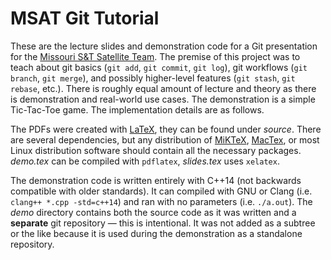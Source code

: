 # MSAT Git Tutorial
These are the lecture slides and demonstration code for a Git presentation for the [Missouri S&T Satellite Team](http://web.mst.edu/~mrsat/). The premise of this project was to teach about git basics (``git add``, ``git commit``, ``git log``), git workflows (``git branch``, ``git merge``), and possibly higher-level features (``git stash``, ``git rebase``, etc.). There is roughly equal amount of lecture and theory as there is demonstration and real-world use cases. The demonstration is a simple Tic-Tac-Toe game. The implementation details are as follows.

The PDFs were created with [LaTeX](http://www.latex-project.org/), they can be found under *source*. There are several dependencies, but any distribution of [MiKTeX](https://miktex.org/), [MacTex](http://www.tug.org/mactex/), or most Linux distribution software should contain all the necessary packages. *demo.tex* can be compiled with ``pdflatex``, *slides.tex* uses ``xelatex``.

The demonstration code is written entirely with C++14 (not backwards compatible with older standards). It can compiled with GNU or Clang (i.e. ``clang++ *.cpp -std=c++14``) and ran with no parameters (i.e. ``./a.out``). The *demo* directory contains both the source code as it was written and a **separate** git repository — this is intentional. It was not added as a subtree or the like because it is used during the demonstration as a standalone repository.